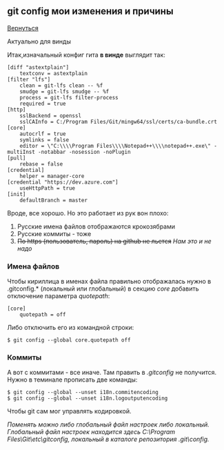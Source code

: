 ## git config мои изменения и причины
[Вернуться](./)

Актуально для винды


Итак,изначальный конфиг гита **в винде** выглядит так:

    [diff "astextplain"]
	    textconv = astextplain
    [filter "lfs"]
        clean = git-lfs clean -- %f
	    smudge = git-lfs smudge -- %f
	    process = git-lfs filter-process
	    required = true
    [http]
	    sslBackend = openssl
	    sslCAInfo = C:/Program Files/Git/mingw64/ssl/certs/ca-bundle.crt
    [core]
	    autocrlf = true
	    symlinks = false
	    editor = \"C:\\\\Program Files\\\\Notepad++\\\\notepad++.exe\" -multiInst -notabbar -nosession -noPlugin
    [pull]
	    rebase = false
    [credential]
	    helper = manager-core
    [credential "https://dev.azure.com"]
	    useHttpPath = true
    [init]
	    defaultBranch = master

Вроде, все хорошо. Но это работает из рук вон плохо:
1. Русские имена файлов отображаются крокозябрами
1. Русские коммиты - тоже
1. ~~По https (пользователь, пароль) на github не льется~~ *Нам это и не надо*

### Имена файлов

Чтобы кириллица в именах файла правильно отображалась нужно в .gitconfig.* (локальный или глобальный) в секцию *core* добавить отключение параметра *quotepath*:

    [core]
	    quotepath = off

Либо отключить его из командной строки:

```
$ git config --global core.quotepath off
```
		
### Коммиты

А вот с коммитами - все иначе. Там править в *.gitconfig* не получится. Нужно в теминале прописать две команды:

```
$ git config --global --unset i18n.commitencoding
$ git config --global --unset i18n.logoutputencoding
```
Чтобы git сам мог управлять кодировкой.

*Поменять можно либо глобальный файл настроек либо локальный. Глобальный файл настроек находится здесь C:\Program Files\Git\etc\gitconfig, локальный в каталоге репозитория .git\config.*